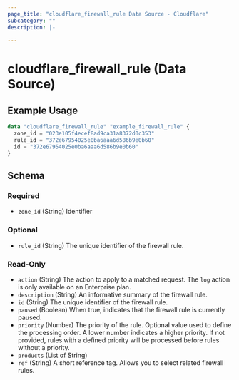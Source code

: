 ```yaml
---
page_title: "cloudflare_firewall_rule Data Source - Cloudflare"
subcategory: ""
description: |-
  
---
```


# cloudflare_firewall_rule (Data Source)



## Example Usage

```terraform
data "cloudflare_firewall_rule" "example_firewall_rule" {
  zone_id = "023e105f4ecef8ad9ca31a8372d0c353"
  rule_id = "372e67954025e0ba6aaa6d586b9e0b60"
  id = "372e67954025e0ba6aaa6d586b9e0b60"
}
```

<!-- schema generated by tfplugindocs -->
## Schema

### Required

- `zone_id` (String) Identifier

### Optional

- `rule_id` (String) The unique identifier of the firewall rule.

### Read-Only

- `action` (String) The action to apply to a matched request. The `log` action is only available on an Enterprise plan.
- `description` (String) An informative summary of the firewall rule.
- `id` (String) The unique identifier of the firewall rule.
- `paused` (Boolean) When true, indicates that the firewall rule is currently paused.
- `priority` (Number) The priority of the rule. Optional value used to define the processing order. A lower number indicates a higher priority. If not provided, rules with a defined priority will be processed before rules without a priority.
- `products` (List of String)
- `ref` (String) A short reference tag. Allows you to select related firewall rules.



